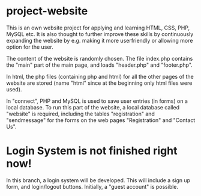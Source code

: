 # project-website
This is an own website project for applying and learning HTML, CSS, PHP, MySQL etc. It is also thought to further improve these skills by continuously expanding the website by e.g. making it more userfriendly or allowing more option for the user.

The content of the website is randomly chosen. The file index.php contains the "main" part of the main page, and loads "header.php" and "footer.php". 

In html, the php files (containing php and html) for all the other pages of the website are stored (name "html" since at the beginning only html files were used).

In "connect", PHP and MySQL is used to save user entries (in forms) on a local database. To run this part of the website, a local database called "website" is required, including the tables "registration" and "sendmessage" for the forms on the web pages "Registration" and "Contact Us".

# Login System is not finished right now!
In this branch, a login system will be developed. This will include a sign up form, and login/logout buttons. Initially, a "guest account" is possible. 
